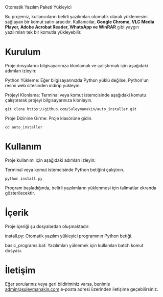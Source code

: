 Otomatik Yazılım Paketi Yükleyici

Bu projemiz, kullanıcıların belirli yazılımları otomatik olarak yüklemesini sağlayan bir komut satırı aracıdır. Kullanıcılar, **Google Chrome, VLC Media Player, Adobe Acrobat Reader, WhatsApp ve WinRAR** gibi yaygın yazılımları tek bir komutla yükleyebilir.


# Kurulum

Proje dosyalarını bilgisayarınıza klonlamak ve çalıştırmak için aşağıdaki adımları izleyin:

Python Yükleme: Eğer bilgisayarınızda Python yüklü değilse, Python'un resmi web sitesinden indirip yükleyin.

Projeyi Klonlama: Terminal veya komut istemcisinde aşağıdaki komutu çalıştırarak projeyi bilgisayarınıza klonlayın.

`git clone https://github.com/Suleymanakin/auto_installer.git`

Proje Dizinine Girme: Proje klasörüne gidin.

`cd auto_installer`




# Kullanım

Proje kullanımı için aşağıdaki adımları izleyin:

Terminal veya komut istemcisinde Python betiğini çalıştırın.

`python install.py`

Program başladığında, belirli yazılımların yüklenmesi için talimatlar ekranda gösterilecektir.



# İçerik

Proje içeriği şu dosyalardan oluşmaktadır:

install.py: Otomatik yazılım yükleyici programının Python betiği.

basic_programs.bat: Yazılımları yüklemek için kullanılan batch komut dosyası.


# İletişim

Eğer sorularınız veya geri bildiriminiz varsa, benimle admin@suleymanakin.com e-posta adresi üzerinden iletişime geçebilirsiniz.
